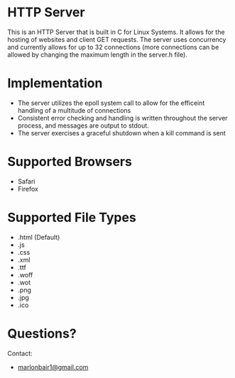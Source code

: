 # HTTP Server

This is an HTTP Server that is built in C for Linux Systems. It allows for the hosting of websites and client GET requests. The server uses concurrency and currently allows for up to 32 connections (more connections can be allowed by changing the maximum length in the server.h file).
 
# Implementation

* The server utilizes the epoll system call to allow for the efficeint handling of a multitude of connections
* Consistent error checking and handling is written throughout the server process, and messages are output to stdout.
* The server exercises a graceful shutdown when a kill command is sent

# Supported Browsers

 * Safari
 * Firefox

# Supported File Types

* .html (Default)
* .js
* .css
* .xml
* .ttf
* .woff
* .wot
* .png
* .jpg
* .ico

# Questions?

Contact:
* marlonbair1@gmail.com
